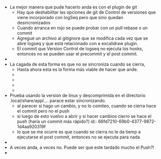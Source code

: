 - La mejor manera que pude hacerlo anda es con el plugin de git
	- Hay que deshabilitar las opciones de git de Control de versiones que viene incorporado con logSeq pero que sino quedan desincronizados
	- Cuando arranca en rojo se puede probar con un pull rebase o un commit
	- Agregué un archivo al gitignore que se modifica cada vez que se abre logseq y que está relacionado con e excalidraw plugin.
	- El commit que Version Control de logseq no ejecuta los hooks, entonces no se pueden usar el precommit y el post commit.
-
- La cagada de esta forma es que no se sincroniza cuando se cierra,
	- Hasta ahora esta es la forma más viable de hacer que ande.
	-
	-
	-
	-
- Prueba usando la version de linux y descomprimida en el directorio .local/share/appl.... parace estar sincronizando.
	- al parecer si hago un cambio, y no lo comiteo, cuando se cierra hace el commit pero no el push
	- si luego de esto vuelvo a abrir y si hacer cambios cierro se hace el push (haría un commit más rápido?)
	  id:: 66fd7210-69b0-4377-9872-1d4aa920319f
	- lo que se me ocurre es que cuando se cierra no le da tiemp a ejecutarse el post commit, entonces no se ejecuta para nada
-
- A veces anda, a veces no. Puede ser que este tardado mucho el Push?!
-